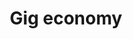 ---
layout: category
category: gig-economy
title: Gig economy
description: Learn how to thrive in the gig economy and take advantage of the flexible work opportunities.
permalink: /gig-economy/
---